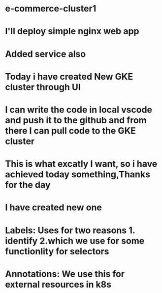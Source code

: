 # e-commerce-cluster1
# I'll deploy simple nginx web app
# Added service also
# Today i have created New GKE cluster through UI
# I can write the code in local vscode and push it to the github and from there I can pull code to the GKE cluster
# This is what excatly I want, so i have achieved today something,Thanks for the day
# I have created new one 
# Labels: Uses for two reasons 1. identify 2.which we use for some functionlity for selectors
# Annotations: We use this for external resources in k8s

